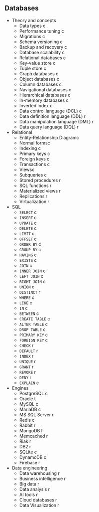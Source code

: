 ## Databases

- Theory and concepts
  - Data types c
  - Performance tuning c
  - Migrations c
  - Schema versioning c
  - Backup and recovery c
  - Database scalability c
  - Relational databases c
  - Key-value store c
  - Tuple store c
  - Graph databases c
  - Object databases c
  - Column databases c
  - Navigational databases c
  - Hierarchical databases c
  - In-memory databases c
  - Inverted index c
  - Data control language (DCL) c
  - Data definition language (DDL) r
  - Data manipulation language (DML) r
  - Data query language (DQL) r
- Relational
  - Entity-Relationship Diagramc 
  - Normal formsc 
  - Indexing c
  - Primary keys c
  - Foreign keys c
  - Transactions c
  - Viewsc
  - Subqueries c
  - Stored procedures r
  - SQL functions r
  - Materialized views r
  - Replications r
  - Virtualization r
- SQL
  - `SELECT` c
  - `INSERT` c
  - `UPDATE` c
  - `DELETE` c
  - `LIMIT` c
  - `OFFSET` c
  - `ORDER BY` c
  - `GROUP BY` c
  - `HAVING` c
  - `EXISTS` c
  - `JOIN` c
  - `INNER JOIN` c
  - `LEFT JOIN` c
  - `RIGHT JOIN` c
  - `UNION` c
  - `DISTINCT` r
  - `WHERE` c
  - `LIKE` c
  - `IN` c
  - `BETWEEN` c
  - `CREATE TABLE` c
  - `ALTER TABLE` c
  - `DROP TABLE` c
  - `PRIMARY KEY` c
  - `FOREIGN KEY` c
  - `CHECK` r
  - `DEFAULT` r
  - `INDEX` r
  - `UNIQUE` r
  - `GRANT` r
  - `REVOKE` r
  - `DENY` r
  - `EXPLAIN` c
- Engines
  - PostgreSQL c
  - Oracle t
  - MySQL c
  - MariaDB c
  - MS SQL Server r
  - Redis c
  - Rabbit r
  - MongoDB f
  - Memcached r
  - Riak r
  - DB2 r
  - SQLite c
  - DynamoDB c
  - Firebase r
- Data engineering
  - Data warehousing r
  - Business intelligence r
  - Big data r
  - Data analysis r
  - AI tools r
  - Cloud databases r
  - Data Visualization r
